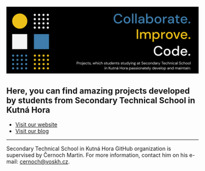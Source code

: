 ![GitHub HeroBanner](https://github.com/SPSKH/.github/blob/main/images/readme.png) 

## Here, you can find amazing projects developed by students from Secondary Technical School in Kutná Hora

* [Visit our website](https://spskh.cz)
* [Visit our blog](https://blog.spskh.cz)

---

Secondary Technical School in Kutná Hora GitHub organization is supervised by Černoch Martin. For more information, contact him on his e-mail: [cernoch@voskh.cz](mailto:cernoch@voskh.cz).
